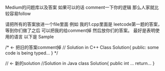 Medium的问题库以及答案  如果可以的话 comment一下你的逻辑 那么人家就比较容易follow

请把所有的答案放进一个file里面 例如 我的1.cpp里面是 leetcode第一题的答案，等到你们做了之后 可以把我的给comment掉 然后放你们的答案。 最好是表明使用的语言 以下是 Sample

/* <- 把旧的答案comment掉 // Solution in C++ Class Solution{ public: some code is being typed... } */

// <- 新的solution //Solution in Java class Solution{ public int ... return... }
